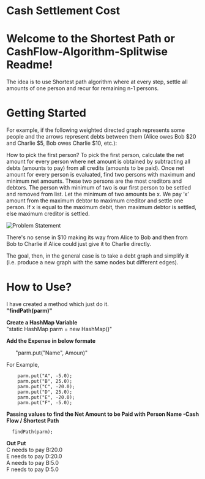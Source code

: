 # Cash Settlement Cost

# Welcome to the Shortest Path or CashFlow-Algorithm-Splitwise Readme!  

The idea is to use Shortest path algorithm where at every step, settle all amounts of one person and recur for remaining n-1 persons.  

  
# Getting Started  
  
For example, if the following weighted directed graph represents some people and the arrows represent debts between them (Alice owes Bob $20 and Charlie $5, Bob owes Charlie $10, etc.):

How to pick the first person? To pick the first person, calculate the net amount for every person where net amount is obtained by subtracting all debts (amounts to pay) from all credits (amounts to be paid). Once net amount for every person is evaluated, find two persons with maximum and minimum net amounts. These two persons are the most creditors and debtors. The person with minimum of two is our first person to be settled and removed from list. Let the minimum of two amounts be x. We pay ‘x’ amount from the maximum debtor to maximum creditor and settle one person. If x is equal to the maximum debit, then maximum debtor is settled, else maximum creditor is settled.

![Problem Statement](https://github.com/soumyasethy/ShortestPath-CashFlow-Algorithm-Splitwise/blob/Images/Screen%20Shot%202017-07-24%20at%208.29.26%20PM.png)

There's no sense in $10 making its way from Alice to Bob and then from Bob to Charlie if Alice could just give it to Charlie directly.

The goal, then, in the general case is to take a debt graph and simplify it (i.e. produce a new graph with the same nodes but different edges).

# How to Use?  
  
I have created a method which just do it.  
   **"findPath(parm)"**  
    
**Create a HashMap Variable**  
  "static HashMap parm = new HashMap()"  
  
**Add the Expense in below formate**  

       "parm.put("Name", Amoun)"  
  
  For Example,  
  
        parm.put("A", -5.0);  
        parm.put("B", 25.0);  
        parm.put("C", -20.0);  
        parm.put("D", 25.0);  
        parm.put("E", -20.0);  
        parm.put("F", -5.0);  

**Passing values to find the Net Amount to be Paid with Person Name -Cash Flow / Shortest Path**  
      
      findPath(parm);  
      
**Out Put**  
C needs to pay B:20.0  
E needs to pay D:20.0  
A needs to pay B:5.0  
F needs to pay D:5.0  
